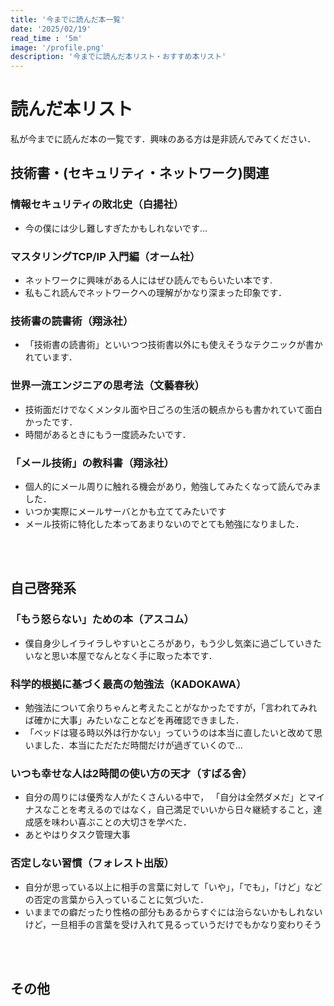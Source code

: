 ```yaml
---
title: '今までに読んだ本一覧'
date: '2025/02/19'
read_time : '5m'
image: '/profile.png'
description: '今までに読んだ本リスト・おすすめ本リスト'
---
```



# 読んだ本リスト
私が今までに読んだ本の一覧です．興味のある方は是非読んでみてください．

## 技術書・(セキュリティ・ネットワーク)関連
### 情報セキュリティの敗北史（白揚社）
- 今の僕には少し難しすぎたかもしれないです…

### マスタリングTCP/IP 入門編（オーム社）
- ネットワークに興味がある人にはぜひ読んでもらいたい本です.
- 私もこれ読んでネットワークへの理解がかなり深まった印象です．

### 技術書の読書術（翔泳社）
- 「技術書の読書術」といいつつ技術書以外にも使えそうなテクニックが書かれています．

### 世界一流エンジニアの思考法（文藝春秋）
- 技術面だけでなくメンタル面や日ごろの生活の観点からも書かれていて面白かったです．
- 時間があるときにもう一度読みたいです．

### 「メール技術」の教科書（翔泳社）
- 個人的にメール周りに触れる機会があり，勉強してみたくなって読んでみました．
- いつか実際にメールサーバとかも立ててみたいです
- メール技術に特化した本ってあまりないのでとても勉強になりました．

<br><br>

## 自己啓発系
### 「もう怒らない」ための本（アスコム）
- 僕自身少しイライラしやすいところがあり，もう少し気楽に過ごしていきたいなと思い本屋でなんとなく手に取った本です．

### 科学的根拠に基づく最高の勉強法（KADOKAWA）
- 勉強法について余りちゃんと考えたことがなかったですが，「言われてみれば確かに大事」みたいなことなどを再確認できました．
- 「ベッドは寝る時以外は行かない」っていうのは本当に直したいと改めて思いました．本当にただただ時間だけが過ぎていくので…

### いつも幸せな人は2時間の使い方の天才（すばる舎）
- 自分の周りには優秀な人がたくさんいる中で，
「自分は全然ダメだ」とマイナスなことを考えるのではなく，自己満足でいいから日々継続すること，達成感を味わい喜ぶことの大切さを学べた．
- あとやはりタスク管理大事

### 否定しない習慣（フォレスト出版）
- 自分が思っている以上に相手の言葉に対して「いや」，「でも」，「けど」などの否定の言葉から入っていることに気づいた．
- いままでの癖だったり性格の部分もあるからすぐには治らないかもしれないけど，一旦相手の言葉を受け入れて見るっていうだけでもかなり変わりそう

<br><br>

## その他